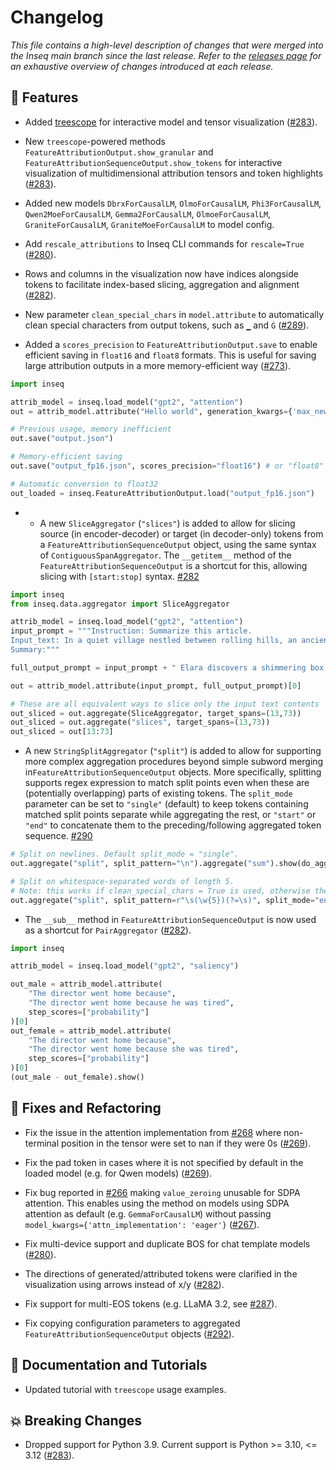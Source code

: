 # Changelog

*This file contains a high-level description of changes that were merged into the Inseq main branch since the last release. Refer to the [releases page](https://github.com/inseq-team/inseq/releases) for an exhaustive overview of changes introduced at each release.*

## 🚀 Features

- Added [treescope](https://github.com/google-deepmind/treescope) for interactive model and tensor visualization ([#283](https://github.com/inseq-team/inseq/pull/283)).

- New `treescope`-powered methods `FeatureAttributionOutput.show_granular` and `FeatureAttributionSequenceOutput.show_tokens` for interactive visualization of multidimensional attribution tensors and token highlights ([#283](https://github.com/inseq-team/inseq/pull/283)).

- Added new models `DbrxForCausalLM`, `OlmoForCausalLM`, `Phi3ForCausalLM`, `Qwen2MoeForCausalLM`, `Gemma2ForCausalLM`, `OlmoeForCausalLM`, `GraniteForCausalLM`, `GraniteMoeForCausalLM` to model config.

- Add `rescale_attributions` to Inseq CLI commands for `rescale=True` ([#280](https://github.com/inseq-team/inseq/pull/280)).

- Rows and columns in the visualization now have indices alongside tokens to facilitate index-based slicing, aggregation and alignment ([#282](https://github.com/inseq-team/inseq/pull/282)).

- New parameter `clean_special_chars` in `model.attribute` to automatically clean special characters from output tokens, such as `▁` and `Ġ` ([#289](https://github.com/inseq-team/inseq/pull/289)).

- Added a `scores_precision` to `FeatureAttributionOutput.save` to enable efficient saving in `float16` and `float8` formats. This is useful for saving large attribution outputs in a more memory-efficient way ([#273](https://github.com/inseq-team/inseq/pull/273)).

```python
import inseq

attrib_model = inseq.load_model("gpt2", "attention")
out = attrib_model.attribute("Hello world", generation_kwargs={'max_new_tokens': 100})

# Previous usage, memory inefficient
out.save("output.json")

# Memory-efficient saving
out.save("output_fp16.json", scores_precision="float16") # or "float8"

# Automatic conversion to float32
out_loaded = inseq.FeatureAttributionOutput.load("output_fp16.json")
```

- - A new `SliceAggregator` (`"slices"`) is added to allow for slicing source (in encoder-decoder) or target (in decoder-only) tokens from a `FeatureAttributionSequenceOutput` object, using the same syntax of `ContiguousSpanAggregator`. The `__getitem__` method of the `FeatureAttributionSequenceOutput` is a shortcut for this, allowing slicing with `[start:stop]` syntax. [#282](https://github.com/inseq-team/inseq/pull/282)

```python
import inseq
from inseq.data.aggregator import SliceAggregator

attrib_model = inseq.load_model("gpt2", "attention")
input_prompt = """Instruction: Summarize this article.
Input_text: In a quiet village nestled between rolling hills, an ancient tree whispered secrets to those who listened. One night, a curious child named Elara leaned close and heard tales of hidden treasures beneath the roots. As dawn broke, she unearthed a shimmering box, unlocking a forgotten world of wonder and magic.
Summary:"""

full_output_prompt = input_prompt + " Elara discovers a shimmering box under an ancient tree, unlocking a world of magic."

out = attrib_model.attribute(input_prompt, full_output_prompt)[0]

# These are all equivalent ways to slice only the input text contents
out_sliced = out.aggregate(SliceAggregator, target_spans=(13,73))
out_sliced = out.aggregate("slices", target_spans=(13,73))
out_sliced = out[13:73]
```

- A new `StringSplitAggregator` (`"split"`) is added to allow for supporting more complex aggregation procedures beyond simple subword merging  in`FeatureAttributionSequenceOutput` objects. More specifically, splitting supports regex expression to match split points even when these are (potentially overlapping) parts of existing tokens. The `split_mode` parameter can be set to `"single"` (default) to keep tokens containing matched split points separate while aggregating the rest, or `"start"` or `"end"` to concatenate them to the preceding/following aggregated token sequence. [#290](https://github.com/inseq-team/inseq/pull/290)

```python
# Split on newlines. Default split_mode = "single".
out.aggregate("split", split_pattern="\n").aggregate("sum").show(do_aggregation=False)

# Split on whitespace-separated words of length 5.
# Note: this works if clean_special_chars = True is used, otherwise the split_pattern should be adjusted to split on special characters like "Ġ" or "▁".
out.aggregate("split", split_pattern=r"\s(\w{5})(?=\s)", split_mode="end")
```

- The `__sub__` method in `FeatureAttributionSequenceOutput` is now used as a shortcut for `PairAggregator` ([#282](https://github.com/inseq-team/inseq/pull/282)).


```python
import inseq

attrib_model = inseq.load_model("gpt2", "saliency")

out_male = attrib_model.attribute(
    "The director went home because",
    "The director went home because he was tired",
    step_scores=["probability"]
)[0]
out_female = attrib_model.attribute(
    "The director went home because",
    "The director went home because she was tired",
    step_scores=["probability"]
)[0]
(out_male - out_female).show()
```

## 🔧 Fixes and Refactoring

- Fix the issue in the attention implementation from [#268](https://github.com/inseq-team/inseq/issues/268) where non-terminal position in the tensor were set to nan if they were 0s ([#269](https://github.com/inseq-team/inseq/pull/269)).

- Fix the pad token in cases where it is not specified by default in the loaded model (e.g. for Qwen models) ([#269](https://github.com/inseq-team/inseq/pull/269)).

- Fix bug reported in [#266](https://github.com/inseq-team/inseq/issues/266) making `value_zeroing` unusable for SDPA attention. This enables using the method on models using SDPA attention as default (e.g. `GemmaForCausalLM`) without passing `model_kwargs={'attn_implementation': 'eager'}` ([#267](https://github.com/inseq-team/inseq/pull/267)).

- Fix multi-device support and duplicate BOS for chat template models ([#280](https://github.com/inseq-team/inseq/pull/280)).

- The directions of generated/attributed tokens were clarified in the visualization using arrows instead of x/y ([#282](https://github.com/inseq-team/inseq/pull/282)).

- Fix support for multi-EOS tokens (e.g. LLaMA 3.2, see [#287](https://github.com/inseq-team/inseq/issues/287)).

- Fix copying configuration parameters to aggregated `FeatureAttributionSequenceOutput` objects ([#292](https://github.com/inseq-team/inseq/pull/292)).

## 📝 Documentation and Tutorials

- Updated tutorial with `treescope` usage examples.

## 💥 Breaking Changes

- Dropped support for Python 3.9. Current support is Python >= 3.10, <= 3.12 ([#283](https://github.com/inseq-team/inseq/pull/283)).
